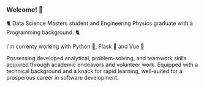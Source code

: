 ### Welcome! 👋

🐈 Data Science Masters student and Engineering Physics graduate with a Programming background. 🐈


I'm currenty working with Python 🐍, Flask 🧪 and Vue 💚

Possessing developed analytical, problem-solving, and teamwork skills acquired through academic endeavors and volunteer work.
Equipped with a technical background and a knack for rapid learning, well-suited for a prosperous career in software development.
<!--
**FrunzyR/FrunzyR** is a ✨ _special_ ✨ repository because its `README.md` (this file) appears on your GitHub profile.

Here are some ideas to get you started:

- 🔭 I’m currently working on ...
- 🌱 I’m currently learning ...
- 👯 I’m looking to collaborate on ...
- 🤔 I’m looking for help with ...
- 💬 Ask me about ...
- 📫 How to reach me: ...
- 😄 Pronouns: ...
- ⚡ Fun fact: ...
-->
